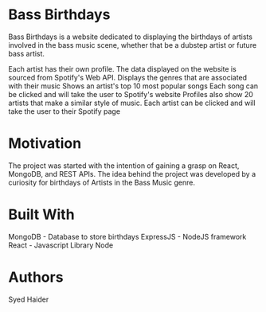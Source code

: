 # Bass Birthdays
Bass Birthdays is a website dedicated to displaying the birthdays of artists involved in the bass music scene, whether that be a dubstep artist or future bass artist.

Each artist has their own profile. The data displayed on the website is sourced from Spotify's Web API.
    Displays the genres that are associated with their music
    Shows an artist's top 10 most popular songs
        Each song can be clicked and will take the user to Spotify's website
    Profiles also show 20 artists that make a similar style of music.
        Each artist can be clicked and will take the user to their Spotify page
        
# Motivation

The project was started with the intention of gaining a grasp on React, MongoDB, and REST APIs.
The idea behind the project was developed by a curiosity for birthdays of Artists in the Bass Music genre. 

# Built With

MongoDB - Database to store birthdays
ExpressJS - NodeJS framework
React - Javascript Library
Node

# Authors
 Syed Haider
